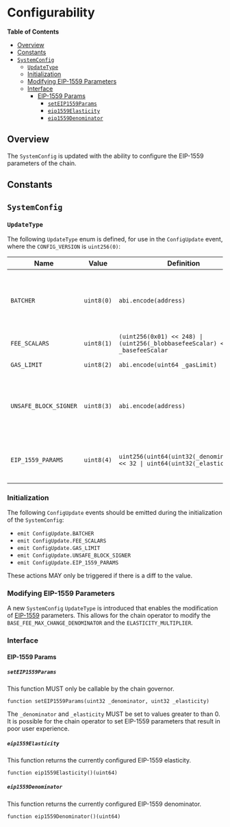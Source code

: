# Configurability

<!-- START doctoc generated TOC please keep comment here to allow auto update -->
<!-- DON'T EDIT THIS SECTION, INSTEAD RE-RUN doctoc TO UPDATE -->
**Table of Contents**

- [Overview](#overview)
- [Constants](#constants)
- [`SystemConfig`](#systemconfig)
  - [`UpdateType`](#updatetype)
  - [Initialization](#initialization)
  - [Modifying EIP-1559 Parameters](#modifying-eip-1559-parameters)
  - [Interface](#interface)
    - [EIP-1559 Params](#eip-1559-params)
      - [`setEIP1559Params`](#seteip1559params)
      - [`eip1559Elasticity`](#eip1559elasticity)
      - [`eip1559Denominator`](#eip1559denominator)

<!-- END doctoc generated TOC please keep comment here to allow auto update -->

## Overview

The `SystemConfig` is updated with the ability to configure the EIP-1559 parameters of the chain.

## Constants

## `SystemConfig`

### `UpdateType`

The following `UpdateType` enum is defined, for use in the `ConfigUpdate` event, where the `CONFIG_VERSION` is
`uint256(0)`:

| Name | Value | Definition | Usage |
| ---- | ----- | --- | -- |
| `BATCHER` | `uint8(0)` | `abi.encode(address)` | Modifies the account that is authorized to progress the safe chain |
| `FEE_SCALARS` | `uint8(1)` | `(uint256(0x01) << 248) \| (uint256(_blobbasefeeScalar) << 32) \| _basefeeScalar` | Modifies the fee scalars |
| `GAS_LIMIT` | `uint8(2)` | `abi.encode(uint64 _gasLimit)` | Modifies the L2 gas limit |
| `UNSAFE_BLOCK_SIGNER` | `uint8(3)` | `abi.encode(address)` | Modifies the account that is authorized to progress the unsafe chain |
| `EIP_1559_PARAMS` | `uint8(4)` | `uint256(uint64(uint32(_denominator))) << 32 \| uint64(uint32(_elasticity))` | Modifies the EIP-1559 denominator and elasticity |

### Initialization

The following `ConfigUpdate` events should be emitted during the initialization of the `SystemConfig`:

- `emit ConfigUpdate.BATCHER`
- `emit ConfigUpdate.FEE_SCALARS`
- `emit ConfigUpdate.GAS_LIMIT`
- `emit ConfigUpdate.UNSAFE_BLOCK_SIGNER`
- `emit ConfigUpdate.EIP_1559_PARAMS`

These actions MAY only be triggered if there is a diff to the value.

### Modifying EIP-1559 Parameters

A new `SystemConfig` `UpdateType` is introduced that enables the modification of
[EIP-1559](https://eips.ethereum.org/EIPS/eip-1559) parameters. This allows for the chain
operator to modify the `BASE_FEE_MAX_CHANGE_DENOMINATOR` and the `ELASTICITY_MULTIPLIER`.

### Interface

#### EIP-1559 Params

##### `setEIP1559Params`

This function MUST only be callable by the chain governor.

```solidity
function setEIP1559Params(uint32 _denominator, uint32 _elasticity)
```

The `_denominator` and `_elasticity` MUST be set to values greater to than 0.
It is possible for the chain operator to set EIP-1559 parameters that result in poor user experience.

##### `eip1559Elasticity`

This function returns the currently configured EIP-1559 elasticity.

```solidity
function eip1559Elasticity()(uint64)
```

##### `eip1559Denominator`

This function returns the currently configured EIP-1559 denominator.

```solidity
function eip1559Denominator()(uint64)
```
